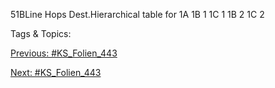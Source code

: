 51BLine Hops Dest.Hierarchical table for 1A
1B 1
1C 1
1B 2
1C 2

   Tags & Topics:
   

[Previous: #KS_Folien_443](KS_Folien_443.md)

[Next: #KS_Folien_443](KS_Folien_443.md)